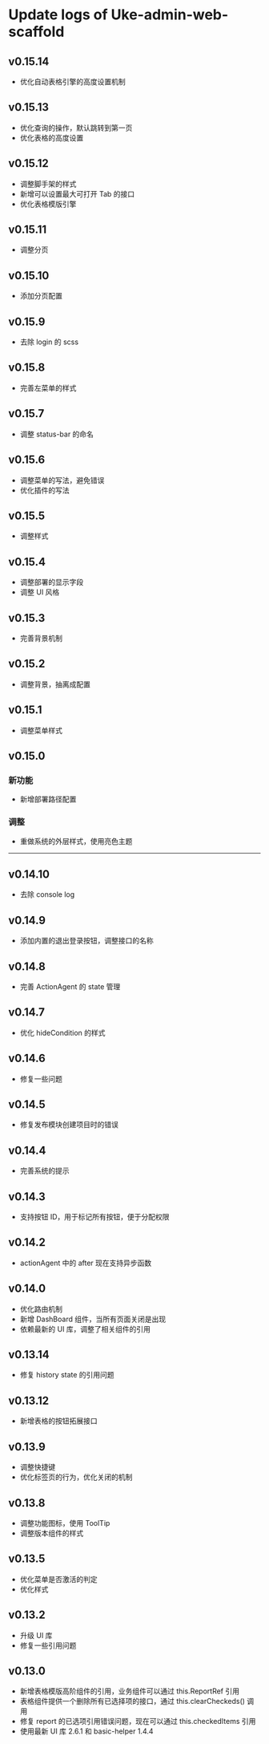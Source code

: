 # Update logs of Uke-admin-web-scaffold

## v0.15.14

- 优化自动表格引擎的高度设置机制

## v0.15.13

- 优化查询的操作，默认跳转到第一页
- 优化表格的高度设置

## v0.15.12

- 调整脚手架的样式
- 新增可以设置最大可打开 Tab 的接口
- 优化表格模版引擎

## v0.15.11

- 调整分页

## v0.15.10

- 添加分页配置

## v0.15.9

- 去除 login 的 scss

## v0.15.8

- 完善左菜单的样式

## v0.15.7

- 调整 status-bar 的命名

## v0.15.6

- 调整菜单的写法，避免错误
- 优化插件的写法

## v0.15.5

- 调整样式

## v0.15.4

- 调整部署的显示字段
- 调整 UI 风格

## v0.15.3

- 完善背景机制

## v0.15.2

- 调整背景，抽离成配置

## v0.15.1

- 调整菜单样式

## v0.15.0

### 新功能

- 新增部署路径配置

### 调整

- 重做系统的外层样式，使用亮色主题

------------

## v0.14.10

- 去除 console log

## v0.14.9

- 添加内置的退出登录按钮，调整接口的名称

## v0.14.8

- 完善 ActionAgent 的 state 管理

## v0.14.7

- 优化 hideCondition 的样式

## v0.14.6

- 修复一些问题

## v0.14.5

- 修复发布模块创建项目时的错误

## v0.14.4

- 完善系统的提示

## v0.14.3

- 支持按钮 ID，用于标记所有按钮，便于分配权限

## v0.14.2

- actionAgent 中的 after 现在支持异步函数

## v0.14.0

- 优化路由机制
- 新增 DashBoard 组件，当所有页面关闭是出现
- 依赖最新的 UI 库，调整了相关组件的引用

## v0.13.14

- 修复 history state 的引用问题

## v0.13.12

- 新增表格的按钮拓展接口

## v0.13.9

- 调整快捷键
- 优化标签页的行为，优化关闭的机制

## v0.13.8

- 调整功能图标，使用 ToolTip
- 调整版本组件的样式

## v0.13.5

- 优化菜单是否激活的判定
- 优化样式

## v0.13.2

- 升级 UI 库
- 修复一些引用问题

## v0.13.0

- 新增表格模版高阶组件的引用，业务组件可以通过 this.ReportRef 引用
- 表格组件提供一个删除所有已选择项的接口，通过 this.clearCheckeds() 调用
- 修复 report 的已选项引用错误问题，现在可以通过 this.checkedItems 引用
- 使用最新 UI 库 2.6.1 和 basic-helper 1.4.4